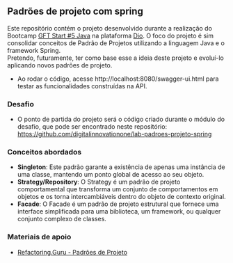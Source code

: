 ## Padrões de projeto com spring

Este repositório contém o projeto desenvolvido durante a realização do Bootcamp [GFT Start #5 Java](https://www.dio.me/bootcamp/gft-start-5-java) na plataforma [Dio](https://www.dio.me/).
O foco do projeto é sim consolidar conceitos de Padrão de Projetos utilizando a linguagem Java e o framework Spring.  
Pretendo, futuramente, ter como base esse a ideia deste projeto e evoluí-lo aplicando novos padrões de projeto.

- Ao rodar o código, acesse http://localhost:8080/swagger-ui.html para testar as funcionalidades construídas na API.

### Desafio
- O ponto de partida do projeto será o código criado durante o módulo do desafio, que pode ser encontrado neste repositório: https://github.com/digitalinnovationone/lab-padroes-projeto-spring

### Conceitos abordados  
- **Singleton**: Este padrão garante a existência de apenas uma instância de uma classe, mantendo um ponto global de acesso ao seu objeto.
- **Strategy/Repository**: O Strategy é um padrão de projeto comportamental que transforma um conjunto de comportamentos em objetos e os torna intercambiáveis dentro do objeto de contexto original.
- **Facade**: O Facade é um padrão de projeto estrutural que fornece uma interface simplificada para uma biblioteca, um framework, ou qualquer conjunto complexo de classes.

### Materiais de apoio
- [Refactoring.Guru - Padrões de Projeto](https://refactoring.guru/pt-br/design-patterns)
